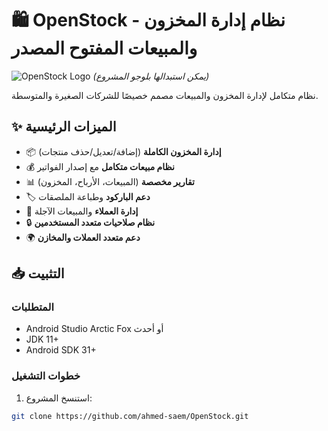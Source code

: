 # 🛍️ OpenStock - نظام إدارة المخزون والمبيعات المفتوح المصدر

![OpenStock Logo](app/src/main/res/mipmap-xxxhdpi/ic_launcher.png) *(يمكن استبدالها بلوجو المشروع)*

نظام متكامل لإدارة المخزون والمبيعات مصمم خصيصًا للشركات الصغيرة والمتوسطة.

## ✨ الميزات الرئيسية

- 📦 **إدارة المخزون الكاملة** (إضافة/تعديل/حذف منتجات)
- 💰 **نظام مبيعات متكامل** مع إصدار الفواتير
- 📊 **تقارير مخصصة** (المبيعات، الأرباح، المخزون)
- 🏷️ **دعم الباركود** وطباعة الملصقات
- 👥 **إدارة العملاء** والمبيعات الآجلة
- 🔒 **نظام صلاحيات متعدد المستخدمين**
- 🌍 **دعم متعدد العملات والمخازن**

## 📥 التثبيت

### المتطلبات
- Android Studio Arctic Fox أو أحدث
- JDK 11+
- Android SDK 31+

### خطوات التشغيل
1. استنسخ المشروع:
```bash
git clone https://github.com/ahmed-saem/OpenStock.git
